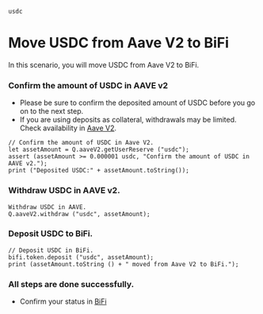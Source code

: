 ```meta-Currency
usdc
```

# Move USDC from Aave V2 to BiFi

In this scenario, you will move USDC from Aave V2 to BiFi.

### Confirm the amount of USDC in AAVE v2

- Please be sure to confirm the deposited amount of USDC before you go on to the next step.
- If you are using deposits as collateral, withdrawals may be limited. Check availability in [Aave V2](https://app.aave.com/#/dashboard).

```output-Dynamic
// Confirm the amount of USDC in Aave V2.
let assetAmount = Q.aaveV2.getUserReserve ("usdc");
assert (assetAmount >= 0.000001 usdc, "Confirm the amount of USDC in AAVE v2.");
print ("Deposited USDC:" + assetAmount.toString());
```

### Withdraw USDC in AAVE v2.

```taster
Withdraw USDC in AAVE.
Q.aaveV2.withdraw ("usdc", assetAmount);
```

### Deposit USDC to BiFi.

```taster
// Deposit USDC in BiFi.
bifi.token.deposit ("usdc", assetAmount);
print (assetAmount.toString () + " moved from Aave V2 to BiFi.");
```

### All steps are done successfully.

- Confirm your status in [BiFi](https://app.bifi.finance/lend?chainid=mainnet)
